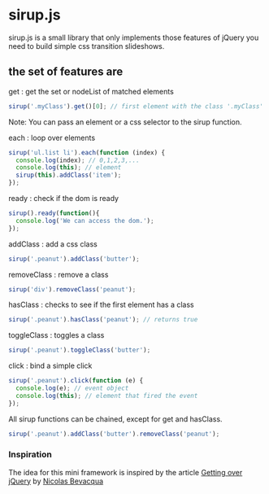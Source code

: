 # sirup.js

sirup.js is a small library that only implements those features of jQuery you need to build simple css transition slideshows.



## the set of features are

get : get the set or nodeList of matched elements

```javascript
sirup('.myClass').get()[0]; // first element with the class '.myClass' in the dom
```
Note: You can pass an element or a css selector to the sirup function.

each : loop over elements

```javascript
sirup('ul.list li').each(function (index) {
  console.log(index); // 0,1,2,3,...
  console.log(this); // element
  sirup(this).addClass('item');
});
```

ready : check if the dom is ready

```javascript
sirup().ready(function(){
  console.log('We can access the dom.');
});
```

addClass : add a css class

```javascript
sirup('.peanut').addClass('butter');
```

removeClass : remove a class

```javascript
sirup('div').removeClass('peanut');
```

hasClass : checks to see if the first element has a class

```javascript
sirup('.peanut').hasClass('peanut'); // returns true
```

toggleClass : toggles a class

```javascript
sirup('.peanut').toggleClass('butter');
```

click : bind a simple click

```javascript
sirup('.peanut').click(function (e) {
  console.log(e); // event object
  console.log(this); // element that fired the event
});
```

All sirup functions can be chained, except for get and hasClass.
```javascript
sirup('.peanut').addClass('butter').removeClass('peanut');
```

### Inspiration

The idea for this mini framework is inspired by the article [Getting over jQuery](http://ponyfoo.com/articles/getting-over-jquery) by [Nicolas Bevacqua](https://github.com/bevacqua)
